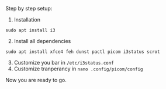 Step by step setup:
1. Installation
```
sudo apt install i3
```
2. Install all dependencies
```
sudo apt install xfce4 feh dunst pactl picom i3status scrot
```
3. Customize you bar  in `/etc/i3status.conf`
4. Customize tranperancy in `nano .config/picom/config`

Now you are ready to go. 
